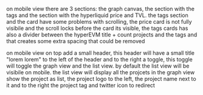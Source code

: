 on mobile view there are 3 sections: the graph canvas, the section with the tags and the section with the hyperliquid price and TVL. the tags section and the card have some problems with scrolling, the price card is not fully visibile and the scroll locks before the card its visible, the tags cards has also a divider between the hyperEVM title + count projects and the tags and that creates some extra spacing that could be removed





on mobile view on top add a small header, this header will have a small title "lorem lorem" to the left of the header and to the right a toggle, this toggle will toggle the graph view and the list view. by default the list view will be visibile on mobile. the list view will display all the projcets in the graph view show the project as list, the project logo to the left, the project name next to it and to the right the project tag and twitter icon to redirect
